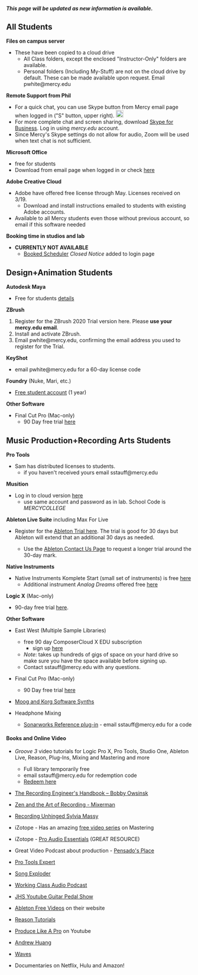 #### _This page will be updated as new information is available._ ####


## All Students ##
__Files on campus server__
-   These have been copied to a cloud drive
    - All Class folders, except the enclosed "Instructor-Only" folders are available.
    - Personal folders (Including My-Stuff) are not on the cloud drive by default. These can be made available upon request. Email pwhite&#064;mercy.edu

__Remote Support from Phil__
- For a quick chat, you can use Skype button from Mercy email page when logged in ("S" button, upper right). <img src=https://upload.wikimedia.org/wikipedia/commons/c/c3/Microsoft_Skype_for_Business_logo.svg  alt="Skype Button" width=20>
- For more complete chat and screen sharing, download [Skype for Business](https://products.office.com/en-us/skype-for-business/download-app). Log in using _mercy.edu_ account.
- Since Mercy's Skype settings do not allow for audio, Zoom will be used when text chat is not sufficient.

__Microsoft Office__
- free for students
 - Download from email page when logged in or check [here](https://www.microsoft.com/en-us/education/products/office)


__Adobe Creative Cloud__
- Adobe have offered free license through May. Licenses received on 3/19.
    - Download and install instructions emailed to students with existing Adobe accounts.
- Available to all Mercy students even those without previous account, so email if this software needed

__Booking time in studios and lab__
- __CURRENTLY NOT AVAILABLE__
    - [Booked Scheduler](https://booked.mercy.edu) _Closed Notice_ added to login page

## Design+Animation Students ## 
__Autodesk Maya__
- Free for students [details](https://www.autodesk.com/education/free-software/maya)

__ZBrush__

1. Register for the ZBrush 2020 Trial version here. Please __use your mercy.edu email__.
2. Install and activate ZBrush.
3. Email pwhite&#064;mercy.edu, confirming the email address you used to register for the Trial.

__KeyShot__
- email pwhite&#064;mercy.edu for a 60-day license code
    
__Foundry__ (Nuke, Mari, etc.)

- [Free student account](https://www.foundry.com/education/apply/student) (1 year)

__Other Software__

- Final Cut Pro (Mac-only)
    - 90 Day free trial [here](https://www.apple.com/final-cut-pro/trial/)

## Music Production+Recording Arts Students ## 

__Pro Tools__
- Sam has distributed licenses to students.
    - if you haven't received yours email sstauff&#064;mercy.edu


__Musition__
- Log in to cloud version [here](https://musition.cloud) 
  - use same account and password as in lab. School Code is _MERCYCOLLEGE_

__Ableton Live Suite__ including Max For Live

- Register for the [Ableton Trial here](https://www.ableton.com/en/trial/).  The trial is good for 30 days but Ableton will extend that an additional 30 days as needed.

    - Use the [Ableton Contact Us Page](https://www.ableton.com/en/contact-us/) to request a longer trial around the 30-day mark.

__Native Instruments__
- Native Instruments Komplete Start (small set of instruments) is free [here](https://www.native-instruments.com/en/products/komplete/bundles/komplete-start/)
  - Additional instrument _Analog Dreams_ offered free [here](https://www.native-instruments.com/en/products/komplete/play-series/analog-dreams/?sscid=31k4_j7idn)

__Logic X__ (Mac-only)
- 90-day free trial [here](https://www.apple.com/logic-pro/).

__Other Software__

- East West (Multiple Sample Libraries)
    - free 90 day ComposerCloud X EDU subscription
        - sign up [here](http://www.soundsonline.com/stay-at-home-trial)
    - _Note_: takes up hundreds of gigs of space on your hard drive so make sure you have the space available before signing up.
    - Contact sstauff&#064;mercy.edu with any questions.

- Final Cut Pro (Mac-only)
    - 90 Day free trial [here](https://www.apple.com/final-cut-pro/trial/)

- [Moog and Korg Software Synths](https://www.engadget.com/2020-03-14-moog-and-korg-free-synth-apps.html)

- Headphone Mixing
  - [Sonarworks Reference plug-in](https://www.sonarworks.com/reference/downloads) - email sstauff&#064;mercy.edu for a code

#### Books and Online Video ####

- _Groove 3_ video tutorials for Logic Pro X, Pro Tools, Studio One, Ableton Live, Reason, Plug-Ins, Mixing and Mastering and more
    - Full library temporarily free
    - email sstauff&#064;mercy.edu for redemption code
    - [Redeem here](https://www.groove3.com/redeem)

- [The Recording Engineer's Handbook – Bobby Owsinsk](https://www.amazon.com/Recording-Engineers-Handbook-4th/dp/0998503304/ref=sr_1_3?crid=1FHDYHJGR4BCU&keywords=bobby+owsinski&qid=1563379510&s=books&sprefix=bobby+ow%2Cstripbooks%2C123&sr=1-3)
 
- [Zen and the Art of Recording - Mixerman](https://www.amazon.com/gp/product/1480387436/ref=dbs_a_def_rwt_bibl_vppi_i3)
  
- [Recording Unhinged Sylvia Massy](https://www.amazon.com/Recording-Unhinged-Creative-Unconventional-Techniques/dp/1495011275/ref=sr_1_1?crid=3GVV8MYIW8ZFG&keywords=recording+unhinged+sylvia+massy&qid=1563379344&s=gateway&sprefix=recording+unh%2Caps%2C125&sr=8-1)

- iZotope - Has an amazing [free video series](https://www.youtube.com/user/izotopeinc/featured) on Mastering

- iZotope - [Pro Audio Essentials](https://pae.izotope.com/) (GREAT RESOURCE)

- Great Video Podcast about production - [Pensado's Place](https://www.pensadosplace.tv/)

- [Pro Tools Expert](https://www.pro-tools-expert.com/)

- [Song Exploder](http://songexploder.net/)

- [Working Class Audio Podcast](https://www.workingclassaudio.com/)

- [JHS Youtube Guitar Pedal Show](https://www.youtube.com/user/jhspedals/featured)

- [Ableton Free Videos](https://www.ableton.com/en/) on their website

- [Reason Tutorials](https://www.reasonstudios.com/blog/tag/video)

- [Produce Like A Pro](https://www.youtube.com/user/WarrenHuartRecording) on Youtube

- [Andrew Huang](https://www.youtube.com/user/songstowearpantsto/featured)

- [Waves](https://www.waves.com/magazine)

- Documentaries on Netflix, Hulu and Amazon!
